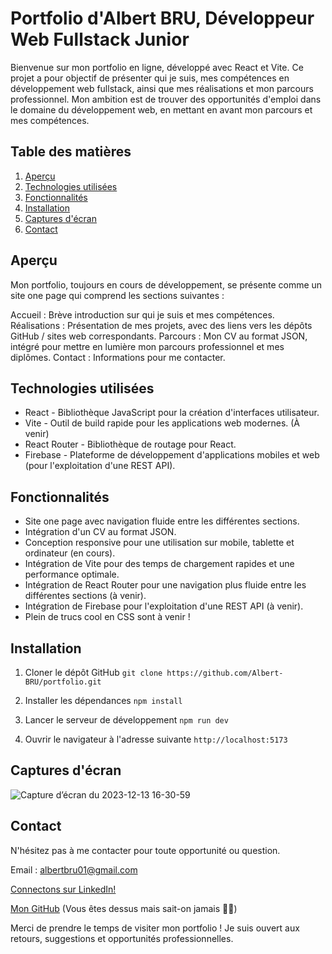 # Portfolio d'Albert BRU, Développeur Web Fullstack Junior

Bienvenue sur mon portfolio en ligne, développé avec React et Vite. Ce projet a pour objectif de présenter qui je suis, mes compétences en développement web fullstack, ainsi que mes réalisations et mon parcours professionnel. Mon ambition est de trouver des opportunités d'emploi dans le domaine du développement web, en mettant en avant mon parcours et mes compétences.

## Table des matières

1. [Aperçu](#aperçu)
2. [Technologies utilisées](#technologies-utilisées)
3. [Fonctionnalités](#fonctionnalités)
4. [Installation](#installation)
5. [Captures d'écran](#captures-décran)
6. [Contact](#contact)

## Aperçu

Mon portfolio, toujours en cours de développement, se présente comme un site one page qui comprend les sections suivantes :

Accueil : Brève introduction sur qui je suis et mes compétences.
Réalisations : Présentation de mes projets, avec des liens vers les dépôts GitHub / sites web correspondants.
Parcours : Mon CV au format JSON, intégré pour mettre en lumière mon parcours professionnel et mes diplômes.
Contact : Informations pour me contacter.

## Technologies utilisées

- React - Bibliothèque JavaScript pour la création d'interfaces utilisateur.
- Vite - Outil de build rapide pour les applications web modernes.
(À venir)
- React Router - Bibliothèque de routage pour React.
- Firebase - Plateforme de développement d'applications mobiles et web (pour l'exploitation d'une REST API).

## Fonctionnalités

- Site one page avec navigation fluide entre les différentes sections.
- Intégration d'un CV au format JSON.
- Conception responsive pour une utilisation sur mobile, tablette et ordinateur (en cours).
- Intégration de Vite pour des temps de chargement rapides et une performance optimale.
- Intégration de React Router pour une navigation plus fluide entre les différentes sections (à venir).
- Intégration de Firebase pour l'exploitation d'une REST API (à venir).
- Plein de trucs cool en CSS sont à venir !

## Installation

1. Cloner le dépôt GitHub
```git clone https://github.com/Albert-BRU/portfolio.git```

2. Installer les dépendances
```npm install```

3. Lancer le serveur de développement
```npm run dev```

4. Ouvrir le navigateur à l'adresse suivante
```http://localhost:5173```

## Captures d'écran
![Capture d’écran du 2023-12-13 16-30-59](https://github.com/AlbertBRU/portfolio/assets/88968516/42b1277a-8b3e-475d-87cd-13f636f62521)

## Contact 

N'hésitez pas à me contacter pour toute opportunité ou question.

Email : albertbru01@gmail.com

[Connectons sur LinkedIn!](https://www.linkedin.com/in/albertbrudigital/)

[Mon GitHub](https://github.com/AlbertBRU) (Vous êtes dessus mais sait-on jamais 🤷‍♂️)

Merci de prendre le temps de visiter mon portfolio ! Je suis ouvert aux retours, suggestions et opportunités professionnelles.
